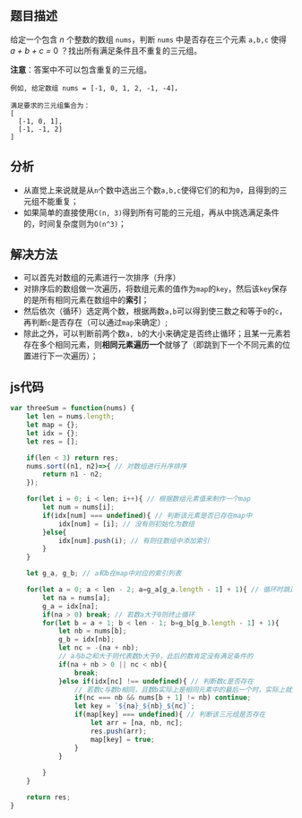 ## 题目描述

给定一个包含 *n* 个整数的数组 `nums`，判断 `nums` 中是否存在三个元素     `a,b,c` 使得 *a + b + c =* 0 ？找出所有满足条件且不重复的三元组。

**注意**：答案中不可以包含重复的三元组。

```
例如, 给定数组 nums = [-1, 0, 1, 2, -1, -4]，

满足要求的三元组集合为：
[
  [-1, 0, 1],
  [-1, -1, 2]
]
```

## 分析

- 从直觉上来说就是从`n`个数中选出三个数`a,b,c`使得它们的和为`0`，且得到的三元组不能重复；
- 如果简单的直接使用`C(n, 3)`得到所有可能的三元组，再从中挑选满足条件的，时间复杂度则为`O(n^3)`；

## 解决方法

- 可以首先对数组的元素进行一次排序（升序）
- 对排序后的数组做一次遍历，将数组元素的值作为`map`的`key`，然后该`key`保存的是所有相同元素在数组中的**索引**；
- 然后依次（循环）选定两个数，根据两数`a,b`可以得到使三数之和等于`0`的`c`，再判断`c`是否存在（可以通过`map`来确定）;
- 除此之外，可以判断前两个数`a, b`的大小来确定是否终止循环；且某一元素若存在多个相同元素，则**相同元素遍历一个**就够了（即跳到下一个不同元素的位置进行下一次遍历）；


## js代码

```js
var threeSum = function(nums) {
    let len = nums.length;
    let map = {};
    let idx = {};
    let res = [];

    if(len < 3) return res;
    nums.sort((n1, n2)=>{ // 对数组进行升序排序
        return n1 - n2;
    });

    for(let i = 0; i < len; i++){ // 根据数组元素值来制作一个map
        let num = nums[i];
        if(idx[num] === undefined){ // 判断该元素是否已存在map中
            idx[num] = [i]; // 没有则初始化为数组
        }else{
            idx[num].push(i); // 有则往数组中添加索引
        }
    }

    let g_a, g_b; // a和b在map中对应的索引列表

    for(let a = 0; a < len - 2; a=g_a[g_a.length - 1] + 1){ // 循环时跳过相同元素
        let na = nums[a];
        g_a = idx[na];
        if(na > 0) break; // 若数a大于0则终止循环
        for(let b = a + 1; b < len - 1; b=g_b[g_b.length - 1] + 1){
            let nb = nums[b];
            g_b = idx[nb];
            let nc = -(na + nb);
            // a与b之和大于则代表数b大于0，此后的数肯定没有满足条件的
            if(na + nb > 0 || nc < nb){
                break;
            }else if(idx[nc] !== undefined){ // 判断数c是否存在
                // 若数c与数b相同，且数b实际上是相同元素中的最后一个时，实际上就并不存在可用的数c
                if(nc === nb && nums[b + 1] != nb) continue;
                let key = `${na}_${nb}_${nc}`;
                if(map[key] === undefined){ // 判断该三元组是否存在
                    let arr = [na, nb, nc];
                    res.push(arr);
                    map[key] = true;
                }
            }
            
        }
    }

    return res;
}
```